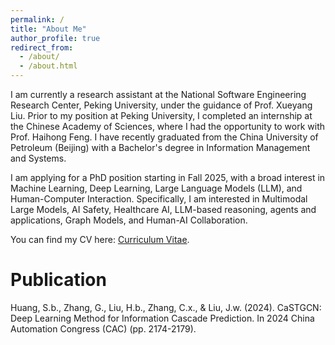 ```yaml
---
permalink: /
title: "About Me"
author_profile: true
redirect_from: 
  - /about/
  - /about.html
---
```


I am currently a research assistant at the National Software Engineering Research Center, Peking University, under the guidance of Prof. Xueyang Liu. Prior to my position at Peking University, I completed an internship at the Chinese Academy of Sciences, where I had the opportunity to work with Prof. Haihong Feng. I have recently graduated from the China University of Petroleum (Beijing) with a Bachelor's degree in Information Management and Systems.
        
I am applying for a PhD position starting in Fall 2025, with a broad interest in Machine Learning, Deep Learning, Large Language Models (LLM), and Human-Computer Interaction. Specifically, I am interested in Multimodal Large Models, AI Safety, Healthcare AI, LLM-based reasoning, agents and applications, Graph Models, and Human-AI Collaboration.

You can find my CV here: [Curriculum Vitae](https://dionobread.github.io/gangzhang.github.io/files/CV_Gang_Zhang.pdf).

Publication
======
Huang, S.b., Zhang, G., Liu, H.b., Zhang, C.x., & Liu, J.w. (2024). CaSTGCN: Deep Learning Method for Information Cascade Prediction. In 2024 China Automation Congress (CAC) (pp. 2174-2179).
